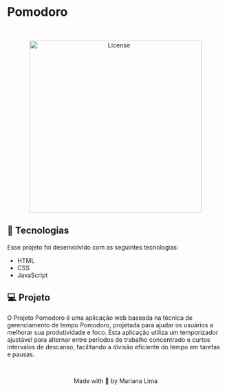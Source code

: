 # Pomodoro

<br>

<p align="center">
  <img alt="License" src="https://i.pinimg.com/236x/20/6c/f0/206cf09954a9aa3b95aa0b7248cdd320.jpg" style="height:400px; object-fit:contain">
</p>

## 🚀 Tecnologias

Esse projeto foi desenvolvido com as seguintes tecnologias:

- HTML
- CSS
- JavaScript

## 💻 Projeto

O Projeto Pomodoro é uma aplicação web baseada na técnica de gerenciamento de tempo Pomodoro, projetada para ajudar os usuários a melhorar sua produtividade e foco. Esta aplicação utiliza um temporizador ajustável para alternar entre períodos de trabalho concentrado e curtos intervalos de descanso, facilitando a divisão eficiente do tempo em tarefas e pausas.

<br/>

<p align="center">Made with 💜 by Mariana Lima</p>
